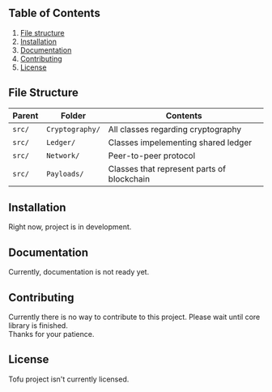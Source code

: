 ## Table of Contents

1. [File structure](#file-structure)
2. [Installation](#installation)
3. [Documentation](#documentation)
4. [Contributing](#contributing)
5. [License](#license)


## File Structure

| Parent | Folder | Contents |
| ------ | ------ | -------- |
| `src/` | `Cryptography/` | All classes regarding cryptography |
| `src/` | `Ledger/` | Classes impelementing shared ledger |
| `src/` | `Network/` | Peer-to-peer protocol |
| `src/` | `Payloads/` | Classes that represent parts of blockchain |

## Installation

Right now, project is in development.

## Documentation

Currently, documentation is not ready yet.

## Contributing

Currently there is no way to contribute to this project. Please wait until core library is finished.  
Thanks for your patience.

## License

Tofu project isn't currently licensed.